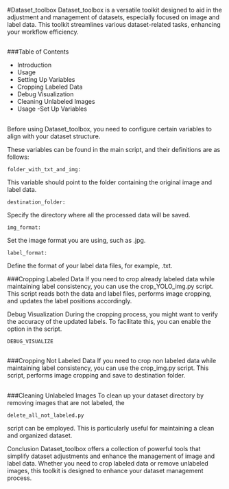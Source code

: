 #Dataset_toolbox
Dataset_toolbox is a versatile toolkit designed to aid in the adjustment and management of datasets, 
especially focused on image and label data. 
This toolkit streamlines various dataset-related tasks, enhancing your workflow efficiency.
##
###Table of Contents
- Introduction
- Usage
- Setting Up Variables
- Cropping Labeled Data
- Debug Visualization
- Cleaning Unlabeled Images
- Usage
 -Set Up Variables
##
####
Before using Dataset_toolbox, you need to configure certain variables to align with your dataset structure. 

These variables can be found in the main script, and their definitions are as follows:

    folder_with_txt_and_img: 
This variable should point to the folder containing the original image and label data.

    destination_folder: 
Specify the directory where all the processed data will be saved.

    img_format: 
Set the image format you are using, such as .jpg.

    label_format: 
Define the format of your label data files, for example, .txt.

###Cropping Labeled Data
If you need to crop already labeled data while maintaining label consistency, 
you can use the crop_YOLO_img.py script. This script reads both the data and label files, 
performs image cropping, and updates the label positions accordingly.

Debug Visualization
During the cropping process, you might want to verify the accuracy of the updated labels. 
To facilitate this, you can enable the option in the script. 

    DEBUG_VISUALIZE 
  
##  
###Cropping Not Labeled Data
If you need to crop non labeled data while maintaining label consistency, 
you can use the crop_img.py script. This script, performs image cropping and save to destination folder.
 

##
###Cleaning Unlabeled Images
To clean up your dataset directory by removing images that are not labeled, 
the 
    
    delete_all_not_labeled.py 

script can be employed. This is particularly useful for maintaining a clean and organized dataset.

Conclusion
Dataset_toolbox offers a collection of powerful tools that simplify dataset 
adjustments and enhance the management of image and label data. 
Whether you need to crop labeled data or remove unlabeled images, 
this toolkit is designed to enhance your dataset management process.